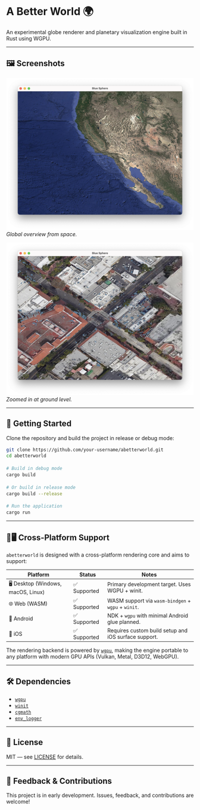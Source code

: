 # A Better World 🌍

An experimental globe renderer and planetary visualization engine built in Rust using WGPU.

---

## 🖼️ Screenshots

![World view](assets/world.png)
_Global overview from space._

![Ground view](assets/ground.png)
_Zoomed in at ground level._

---

## 🚀 Getting Started

Clone the repository and build the project in release or debug mode:

```bash
git clone https://github.com/your-username/abetterworld.git
cd abetterworld

# Build in debug mode
cargo build

# Or build in release mode
cargo build --release

# Run the application
cargo run
```

---

## 📱🖥 Cross-Platform Support

`abetterworld` is designed with a cross-platform rendering core and aims to support:

| Platform                          | Status       | Notes                                                |
| --------------------------------- | ------------ | ---------------------------------------------------- |
| 🖥 Desktop (Windows, macOS, Linux) | ✅ Supported | Primary development target. Uses WGPU + winit.       |
| 🌐 Web (WASM)                     | ✅ Supported | WASM support via `wasm-bindgen` + `wgpu` + `winit`.  |
| 📱 Android                        | ✅ Supported | NDK + `wgpu` with minimal Android glue planned.      |
| 📱 iOS                            | ✅ Supported | Requires custom build setup and iOS surface support. |

The rendering backend is powered by [`wgpu`](https://github.com/gfx-rs/wgpu), making the engine portable to any platform with modern GPU APIs (Vulkan, Metal, D3D12, WebGPU).

---

## 🛠 Dependencies

- [`wgpu`](https://github.com/gfx-rs/wgpu)
- [`winit`](https://github.com/rust-windowing/winit)
- [`cgmath`](https://github.com/rustgd/cgmath)
- [`env_logger`](https://docs.rs/env_logger)

---

## 📄 License

MIT — see [LICENSE](LICENSE) for details.

---

## 💬 Feedback & Contributions

This project is in early development. Issues, feedback, and contributions are welcome!
